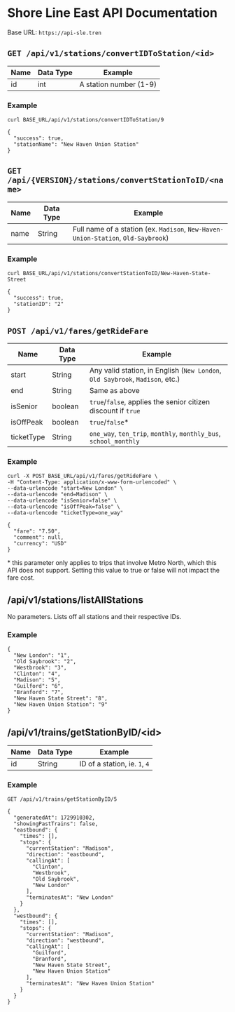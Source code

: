 # Shore Line East API Documentation

Base URL: `https://api-sle.tren`

## `GET /api/v1/stations/convertIDToStation/<id>`

| Name | Data Type | Example                |
| ---- | --------- | ---------------------- |
| id   | int       | A station number (1-9) |

### Example

```
curl BASE_URL/api/v1/stations/convertIDToStation/9

{
  "success": true,
  "stationName": "New Haven Union Station"
}
```

## `GET /api/{VERSION}/stations/convertStationToID/<name>`

| Name | Data Type | Example                                                                     |
| ---- | --------- | --------------------------------------------------------------------------- |
| name | String    | Full name of a station (ex. `Madison`, `New-Haven-Union-Station`, `Old-Saybrook`) |

### Example

```
curl BASE_URL/api/v1/stations/convertStationToID/New-Haven-State-Street

{
  "success": true,
  "stationID": "2"
}

```

## `POST /api/v1/fares/getRideFare`

| Name       | Data Type | Example                                                                       |
| ---------- | --------- | ----------------------------------------------------------------------------- |
| start      | String    | Any valid station, in English (`New London`, `Old Saybrook`, `Madison`, etc.) |
| end        | String    | Same as above                                                                 |
| isSenior   | boolean   | `true`/`false`, applies the senior citizen discount if `true`                 |
| isOffPeak  | boolean   | `true`/`false`\*                                                              |
| ticketType | String    | `one_way`, `ten_trip`, `monthly`, `monthly_bus`, `school_monthly`             |

### Example

```
curl -X POST BASE_URL/api/v1/fares/getRideFare \
-H "Content-Type: application/x-www-form-urlencoded" \
--data-urlencode "start=New London" \
--data-urlencode "end=Madison" \
--data-urlencode "isSenior=false" \
--data-urlencode "isOffPeak=false" \
--data-urlencode "ticketType=one_way"

{
  "fare": "7.50",
  "comment": null,
  "currency": "USD"
}
```

\* this parameter only applies to trips that involve Metro North, which this API does not support. Setting this value to true or false will not impact the fare cost.


## /api/v1/stations/listAllStations

No parameters. Lists off all stations and their respective IDs.

### Example

```
{
  "New London": "1",
  "Old Saybrook": "2",
  "Westbrook": "3",
  "Clinton": "4",
  "Madison": "5",
  "Guilford": "6",
  "Branford": "7",
  "New Haven State Street": "8",
  "New Haven Union Station": "9"
}
```

## /api/v1/trains/getStationByID/\<id>

| Name | Data Type | Example                                                                     |
| ---- | --------- | --------------------------------------------------------------------------- |
| id | String    | ID of a station, ie. `1`, `4` |

### Example

```
GET /api/v1/trains/getStationByID/5

{
  "generatedAt": 1729910302,
  "showingPastTrains": false,
  "eastbound": {
    "times": [],
    "stops": {
      "currentStation": "Madison",
      "direction": "eastbound",
      "callingAt": [
        "Clinton",
        "Westbrook",
        "Old Saybrook",
        "New London"
      ],
      "terminatesAt": "New London"
    }
  },
  "westbound": {
    "times": [],
    "stops": {
      "currentStation": "Madison",
      "direction": "westbound",
      "callingAt": [
        "Guilford",
        "Branford",
        "New Haven State Street",
        "New Haven Union Station"
      ],
      "terminatesAt": "New Haven Union Station"
    }
  }
}
```